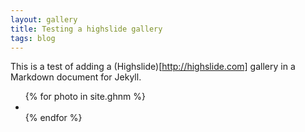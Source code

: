 ```yaml
---
layout: gallery
title: Testing a highslide gallery
tags: blog
---
```


This is a test of adding a (Highslide)[http://highslide.com] gallery in a Markdown document for Jekyll.


<div class="highslide-gallery">
<ul>
{% for photo in site.ghnm %}
<li>
<a href="{{ site.url }}{{ photo.imagepath }}" class="highslide" 
        title="Caption from the anchor's title attribute" 
        onclick="return hs.expand(this, config1 )">
    <img src="{{ site.url }}{{ photo.thumbpath }}"  alt=""/>
</a>
</li>
{% endfor %}
</ul>
<div style="clear:both"></div></div>